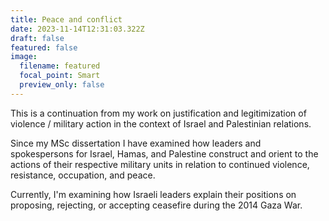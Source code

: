 ```yaml
---
title: Peace and conflict
date: 2023-11-14T12:31:03.322Z
draft: false
featured: false
image:
  filename: featured
  focal_point: Smart
  preview_only: false
---
```

T﻿his is a continuation from my work on justification and legitimization of violence / military action in the context of Israel and Palestinian relations. 

S﻿ince my MSc dissertation I have examined how leaders and spokespersons for Israel, Hamas, and Palestine construct and orient to the actions of their respective military units in relation to continued violence, resistance, occupation, and peace. 

C﻿urrently, I'm examining how Israeli leaders explain their positions on proposing, rejecting, or accepting ceasefire during the 2014 Gaza War.
